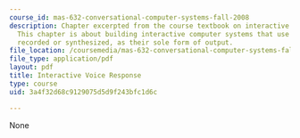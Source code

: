 ```yaml
---
course_id: mas-632-conversational-computer-systems-fall-2008
description: Chapter excerpted from the course textbook on interactive voice response.
  This chapter is about building interactive computer systems that use speech, either
  recorded or synthesized, as their sole form of output.
file_location: /coursemedia/mas-632-conversational-computer-systems-fall-2008/3a4f32d68c9129075d5d9f243bfc1d6c_schmandt_ch6.pdf
file_type: application/pdf
layout: pdf
title: Interactive Voice Response
type: course
uid: 3a4f32d68c9129075d5d9f243bfc1d6c

---
```

None